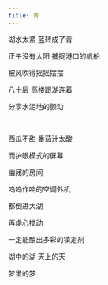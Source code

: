 ```yaml
---
title: 青
---
```


湖水太紧 蓝转成了青<!--more-->

正午没有太阳 捕捉港口的帆船

被风吹得摇摇摆摆

八十层 高楼跟湖连着

分享水泥地的颤动

<br />

西瓜不甜 番茄汁太酸

而护眼模式的屏幕

幽闭的房间

呜呜作响的空调外机

都倒进大湖

再虔心搅动

一定能酿出多彩的镇定剂

湖中的湖 天上的天

梦里的梦
